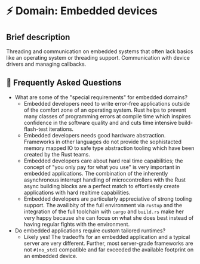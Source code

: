 # ⚡ Domain: Embedded devices

## Brief description

Threading and communication on embedded systems that often lack basics like an operating system or threading support. Communication with device drivers and managing callbacks.

## 🤔 Frequently Asked Questions

* What are some of the "special requirements" for embedded domains?
    * Embedded developers need to write error-free applications outside of the comfort zone of an operating system. Rust helps to prevent many classes of programming errors at compile time which inspires confidence in the software quality and and cuts time intensive build-flash-test iterations.
    * Embedded developers needs good hardware abstraction. Frameworks in other languages do not provide the sophistacted memory mapped IO to safe type abstraction tooling which have been created by the Rust teams.
    * Embedded developers care about hard real time capabilities; the concept of "you only pay for what you use" is very important in embedded applications. The combination of the inherently asynchronous interrupt handling of microcontrollers with the Rust async building blocks are a perfect match to effortlessly create applications with hard realtime capabilities.
    * Embedded developers are particularly appreciative of strong tooling support. The availibity of the full environment via `rustup` and the integration of the full toolchain with `cargo` and `build.rs` make her very happy because she can focus on what she does best instead of having regular fights with the environment.
* Do embedded applications require custom tailored runtimes?
    * Likely yes! The tradeoffs for an embedded application and a typical server are very different. Further, most server-grade frameworks are not `#[no_std]` compatible and far exceeded the available footprint on an embedded device.